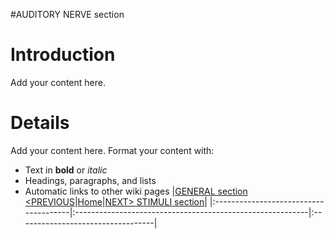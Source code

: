 #AUDITORY NERVE section

# Introduction #

Add your content here.


# Details #

Add your content here.  Format your content with:
  * Text in **bold** or _italic_
  * Headings, paragraphs, and lists
  * Automatic links to other wiki pages
|[GENERAL section <PREVIOUS](GENERAL.md)|[Home](https://code.google.com/p/auditory-brainstem-model/)|[NEXT> STIMULI section](STIMULI.md)|
|:--------------------------------------|:----------------------------------------------------------|:----------------------------------|